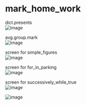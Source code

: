# mark_home_work

dict.presents </br>
![image](https://user-images.githubusercontent.com/63554654/208859085-d395e3c2-33dd-4cfb-8bda-a58fa09b4221.png)</br>

avg.group.mark</br>
![image](https://user-images.githubusercontent.com/63554654/208387619-14bd129f-3852-43a2-8d1a-928c53086db2.png)</br>


screen for simple_figures </br>
![image](https://user-images.githubusercontent.com/63554654/203239022-e6324760-2b93-482b-bce2-23ca375be7e6.png)</br>


screen for for_in_parking </br>
![image](https://user-images.githubusercontent.com/63554654/201582846-5371504c-c9f2-4374-b569-6151add9d666.png) </br>

screen for successively_while_true </br>
![image](https://user-images.githubusercontent.com/63554654/201533258-612f6baa-2209-46a8-bb34-8a9331186336.png)

![image](https://user-images.githubusercontent.com/63554654/200918040-b5a4ba21-df26-40e7-af73-ad3c85f186f7.png)

